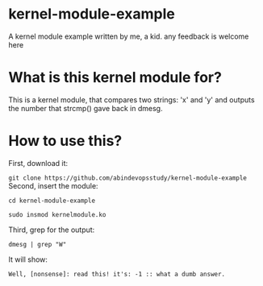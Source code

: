 # kernel-module-example
A kernel module example written by me, a kid. any feedback is welcome here
# What is this kernel module for?
This is a kernel module, that compares two strings: 'x' and 'y' and outputs the number that strcmp() gave back in dmesg.
# How to use this?
First, download it:

`git clone https://github.com/abindevopsstudy/kernel-module-example`
Second, insert the module:

`cd kernel-module-example`

`sudo insmod kernelmodule.ko`

Third, grep for the output:

`dmesg | grep "W"`

It will show:

`Well, [nonsense]: read this! it's: -1 :: what a dumb answer.`
